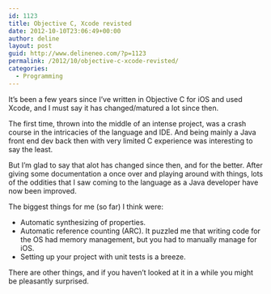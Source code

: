```yaml
---
id: 1123
title: Objective C, Xcode revisted
date: 2012-10-10T23:06:49+00:00
author: deline
layout: post
guid: http://www.delineneo.com/?p=1123
permalink: /2012/10/objective-c-xcode-revisted/
categories:
  - Programming
---
```

It&#8217;s been a few years since I&#8217;ve written in Objective C for iOS and used Xcode, and I must say it has changed/matured a lot since then.

The first time, thrown into the middle of an intense project, was a crash course in the intricacies of the language and IDE. And being mainly a Java front end dev back then with very limited C experience was interesting to say the least.

But I&#8217;m glad to say that alot has changed since then, and for the better. After giving some documentation a once over and playing around with things, lots of the oddities that I saw coming to the language as a Java developer have now been improved.

The biggest things for me (so far) I think were:

  * Automatic synthesizing of properties.
  * Automatic reference counting (ARC). It puzzled me that writing code for the OS had memory management, but you had to manually manage for iOS.
  * Setting up your project with unit tests is a breeze.

There are other things, and if you haven&#8217;t looked at it in a while you might be pleasantly surprised.